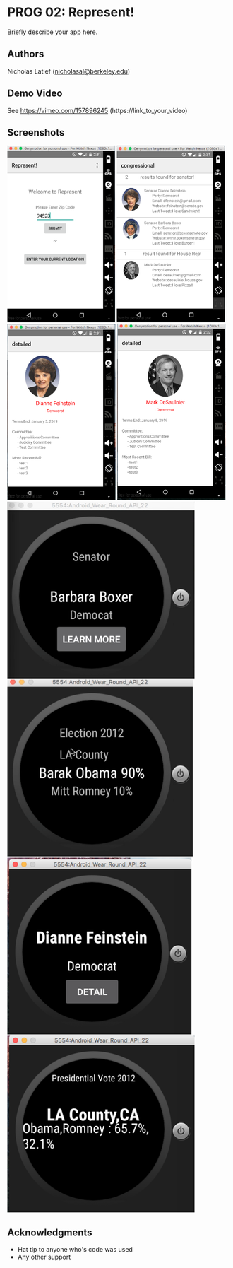 # PROG 02: Represent!

Briefly describe your app here.

## Authors

Nicholas Latief ([nicholasal@berkeley.edu](mailto:your_email@berkeley.edu))

## Demo Video

See https://vimeo.com/157896245 (https://link_to_your_video)

## Screenshots

<img src="screenshots/2.png" height="400" alt="Screenshot"/>
<img src="screenshots/3.png" height="400" alt="Screenshot"/>
<img src="screenshots/1.png" height="400" alt="Screenshot"/>
<img src="screenshots/4.png" height="400" alt="Screenshot"/>
<img src="screenshots/5.png" height="400" alt="Screenshot"/>
<img src="screenshots/6.png" height="400" alt="Screenshot"/>
<img src="screenshots/7.png" height="400" alt="Screenshot"/>
<img src="screenshots/8.png" height="400" alt="Screenshot"/>

## Acknowledgments

* Hat tip to anyone who's code was used
* Any other support
